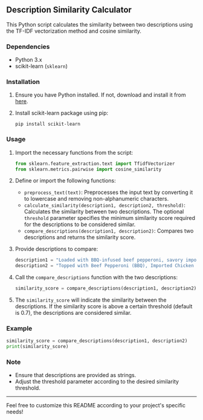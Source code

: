 ## Description Similarity Calculator

This Python script calculates the similarity between two descriptions using the TF-IDF vectorization method and cosine similarity.

### Dependencies

- Python 3.x
- scikit-learn (`sklearn`)

### Installation

1. Ensure you have Python installed. If not, download and install it from [here](https://www.python.org/downloads/).
2. Install scikit-learn package using pip:

    ```
    pip install scikit-learn
    ```

### Usage

1. Import the necessary functions from the script:

    ```python
    from sklearn.feature_extraction.text import TfidfVectorizer
    from sklearn.metrics.pairwise import cosine_similarity
    ```

2. Define or import the following functions:

    - `preprocess_text(text)`: Preprocesses the input text by converting it to lowercase and removing non-alphanumeric characters.
    - `calculate_similarity(description1, description2, threshold)`: Calculates the similarity between two descriptions. The optional `threshold` parameter specifies the minimum similarity score required for the descriptions to be considered similar.
    - `compare_descriptions(description1, description2)`: Compares two descriptions and returns the similarity score.

3. Provide descriptions to compare:

    ```python
    description1 = "Loaded with BBQ-infused beef pepperoni, savory imported chicken sausage, gooey imported mozzarella, fresh capsicum, zesty green chili, tangy black olives, all smothered in a rich BBQ-soaked marinara sauce."
    description2 = "Topped with Beef Pepperoni (BBQ), Imported Chicken Sausage (BBQ), Imported Mozzarella, Capsicum, Green Chilli, Black Olive, BBQ Soaked Marinara Sauce."
    ```

4. Call the `compare_descriptions` function with the two descriptions:

    ```python
    similarity_score = compare_descriptions(description1, description2)
    ```

5. The `similarity_score` will indicate the similarity between the descriptions. If the similarity score is above a certain threshold (default is 0.7), the descriptions are considered similar.

### Example

```python
similarity_score = compare_descriptions(description1, description2)
print(similarity_score)
```

### Note

- Ensure that descriptions are provided as strings.
- Adjust the threshold parameter according to the desired similarity threshold.

---

Feel free to customize this README according to your project's specific needs!
